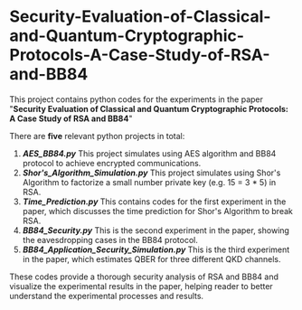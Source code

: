 # Security-Evaluation-of-Classical-and-Quantum-Cryptographic-Protocols-A-Case-Study-of-RSA-and-BB84
This project contains python codes for the experiments in the paper "**Security Evaluation of Classical and Quantum Cryptographic Protocols: A Case Study of RSA and BB84**"

There are **five** relevant python projects in total: 
1) ***AES_BB84.py***
   This project simulates using AES algorithm and BB84 protocol to achieve encrypted communications.
2) ***Shor's_Algorithm_Simulation.py***
   This project simulates using Shor's Algorithm to factorize a small number private key (e.g. 15 = 3 * 5) in RSA.
3) ***Time_Prediction.py***
   This contains codes for the first experiment in the paper, which discusses the time prediction for Shor's Algorithm to break RSA.
4) ***BB84_Security.py***
   This is the second experiment in the paper, showing the eavesdropping cases in the BB84 protocol.
5) ***BB84_Application_Security_Simulation.py***
   This is the third experiment in the paper, which estimates QBER for three different QKD channels. 

These codes provide a thorough security analysis of RSA and BB84 and visualize the experimental results in the paper, helping reader to better understand the experimental processes and results. 
